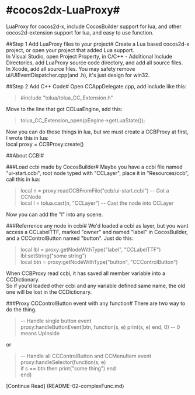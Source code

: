 #cocos2dx-LuaProxy#
=================

LuaProxy for cocos2d-x, include CocosBuilder support for lua, and other cocos2d-extension support for lua, and easy to use function.

##Step 1 Add LuaProxy files to your project#
Create a Lua based cocos2d-x project, or open your project that added Lua support.  
In Visual Studio, open Project Property, in C/C++ - Additional Include Directories, add LuaProxy source code directory, and add all source files.  
In Xcode, add all source files.
You may safety remove ui/UIEventDispatcher.cpp(and .h), it's just design for win32.

##Step 2 Add C++ Code#
Open CCAppDelegate.cpp, add include like this:  
>  #include "tolua/tolua_CC_Extension.h"

Move to the line that got CCLuaEngine, add this:  
> tolua_CC_Extension_open(pEngine->getLuaState());  

Now you can do those things in lua, but we must create a CCBProxy at first, I wrote this in lua:  
local proxy = CCBProxy:create()

##About CCBI#

###Load ccbi made by CocosBuilder#
Maybe you have a ccbi file named "ui-start.ccbi", root node typed with "CCLayer", place it in "Resources/ccb", call this in lua:

> local n = proxy:readCCBFromFile("ccb/ui-start.ccbi") -- Got a CCNode  
local l = tolua.cast(n, "CCLayer") -- Cast the node into CCLayer  

Now you can add the "l" into any scene.

###Referrence any node in ccbi#
We'd loaded a ccbi as layer, but you want access a CCLabelTTF, marked "owner" and named "label" in CocosBuilder, and a CCControlButton named "button". Just do this:

> local lbl = proxy:getNodeWithType("label", "CCLabelTTF")  
lbl:setString("some string")  
local btn = proxy:getNodeWithType("button", "CCControlButton")

When CCBProxy read ccbi, it has saved all member variable into a CCDictionary.  
So if you'd loaded other ccbi and any variable defined same name, the old one will be lost in the CCDictionary.

###Proxy CCControlButton event with any function#
There are two way to do the thing.  
>  -- Handle single button event  
proxy:handleButtonEvent(btn, function(s, e) print(s, e) end, 0) -- 0 means UpInside

or

>  -- Handle all CCControlButton and CCMenuItem event  
proxy:handleSelector(function(s, e)  
  if s == btn then print("some thing") end  
end)

[Continue Read] (README-02-complexFunc.md)

